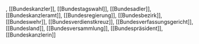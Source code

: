 , [[Bundeskanzler]], [[Bundestagswahl]], [[Bundesadler]], [[Bundeskanzleramt]], [[Bundesregierung]], [[Bundesbezirk]], [[Bundeswehr]], [[Bundesverdienstkreuz]], [[Bundesverfassungsgericht]], [[Bundesland]], [[Bundesversammlung]], [[Bundespräsident]], [[Bundeskanzlerin]]